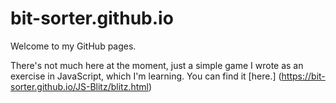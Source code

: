 # bit-sorter.github.io

Welcome to my GitHub pages.

There's not much here at the moment, just a simple game I wrote as an exercise in JavaScript, which I'm learning.  You can find it [here.] (https://bit-sorter.github.io/JS-Blitz/blitz.html)
